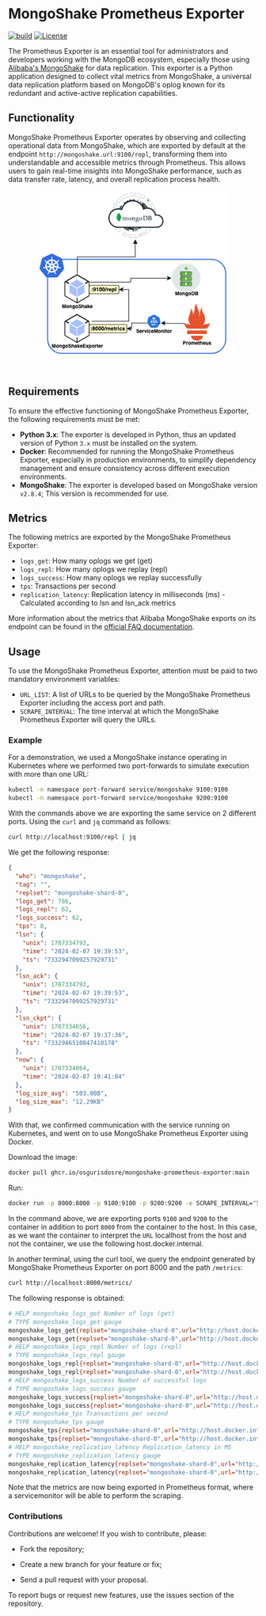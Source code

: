 # MongoShake Prometheus Exporter
[![build](https://github.com/osgurisdosre/mongoshake-prometheus-exporter/actions/workflows/mongoshake-prometheus-exporter.yml/badge.svg)](https://github.com/osgurisdosre/mongoshake-prometheus-exporter/actions/workflows/mongoshake-prometheus-exporter.yml)
[![License](https://img.shields.io/badge/License-Apache%202.0-blue.svg)](https://opensource.org/licenses/Apache-2.0)

The Prometheus Exporter is an essential tool for administrators and developers working with the MongoDB ecosystem, especially those using [Alibaba's MongoShake](https://github.com/alibaba/MongoShake) for data replication. This exporter is a Python application designed to collect vital metrics from MongoShake, a universal data replication platform based on MongoDB's oplog known for its redundant and active-active replication capabilities.

## Functionality

MongoShake Prometheus Exporter operates by observing and collecting operational data from MongoShake, which are exported by default at the endpoint `http://mongoshake.url:9100/repl`, transforming them into understandable and accessible metrics through Prometheus. This allows users to gain real-time insights into MongoShake performance, such as data transfer rate, latency, and overall replication process health.<br>
<p align="center">
  <img src="resources/dataflow.png" alt="dataflow">
</p><br>

## Requirements

To ensure the effective functioning of MongoShake Prometheus Exporter, the following requirements must be met:

- **Python 3.x**: The exporter is developed in Python, thus an updated version of Python `3.x` must be installed on the system.
- **Docker**: Recommended for running the MongoShake Prometheus Exporter, especially in production environments, to simplify dependency management and ensure consistency across different execution environments.
- **MongoShake**: The exporter is developed based on MongoShake version `v2.8.4`; This version is recommended for use.

## Metrics

The following metrics are exported by the MongoShake Prometheus Exporter:

- `logs_get`: How many oplogs we get (get)
- `logs_repl`: How many oplogs we replay (repl)
- `logs_success`: How many oplogs we replay successfully
- `tps`: Transactions per second
- `replication_latency`: Replication latency in milliseconds (ms) - Calculated according to lsn and lsn_ack metrics

More information about the metrics that Alibaba MongoShake exports on its endpoint can be found in the [official FAQ documentation](https://github.com/alibaba/MongoShake/wiki/FAQ#q-how-to-monitor-the-mongoshake).

## Usage

To use the MongoShake Prometheus Exporter, attention must be paid to two mandatory environment variables:

- `URL_LIST`: A list of URLs to be queried by the MongoShake Prometheus Exporter including the access port and path.
- `SCRAPE_INTERVAL`: The time interval at which the MongoShake Prometheus Exporter will query the URLs.

### Example

For a demonstration, we used a MongoShake instance operating in Kubernetes where we performed two port-forwards to simulate execution with more than one URL:

```bash
kubectl -n namespace port-forward service/mongoshake 9100:9100
kubectl -n namespace port-forward service/mongoshake 9200:9100
```

With the commands above we are exporting the same service on 2 different ports. Using the `curl` and `jq` command as follows:

```bash
curl http://localhost:9100/repl | jq
```

We get the following response:

```json
{
  "who": "mongoshake",
  "tag": "",
  "replset": "mongoshake-shard-0",
  "logs_get": 786,
  "logs_repl": 62,
  "logs_success": 62,
  "tps": 0,
  "lsn": {
    "unix": 1707334793,
    "time": "2024-02-07 19:39:53",
    "ts": "7332947099257929731"
  },
  "lsn_ack": {
    "unix": 1707334793,
    "time": "2024-02-07 19:39:53",
    "ts": "7332947099257929731"
  },
  "lsn_ckpt": {
    "unix": 1707334656,
    "time": "2024-02-07 19:37:36",
    "ts": "7332946510847410178"
  },
  "now": {
    "unix": 1707334864,
    "time": "2024-02-07 19:41:04"
  },
  "log_size_avg": "503.00B",
  "log_size_max": "12.29KB"
}

```
With that, we confirmed communication with the service running on Kubernetes, and went on to use MongoShake Prometheus Exporter using Docker.

Download the image:
```bash
docker pull ghcr.io/osgurisdosre/mongoshake-prometheus-exporter:main
```

Run:
```bash
docker run -p 8000:8000 -p 9100:9100 -p 9200:9200 -e SCRAPE_INTERVAL="5" -e URL_LIST="http://host.docker.internal:9100/repl,http://host.docker.internal:9200/repl" ghcr.io/osgurisdosre/mongoshake-prometheus-exporter:main
```

In the command above, we are exporting ports `9100` and `9200` to the container in addition to port `8000` from the container to the host. In this case, as we want the container to interpret the `URL` locallhost from the host and not the container, we use the following host.docker.internal.

In another terminal, using the curl tool, we query the endpoint generated by MongoShake Prometheus Exporter on port 8000 and the path `/metrics`:

```bash
curl http://localhost:8000/metrics/
```

The following response is obtained:
```bash
# HELP mongoshake_logs_get Number of logs (get)
# TYPE mongoshake_logs_get gauge
mongoshake_logs_get{replset="mongoshake-shard-0",url="http://host.docker.internal:9200/repl"} 1444.0
mongoshake_logs_get{replset="mongoshake-shard-0",url="http://host.docker.internal:9100/repl"} 1444.0
# HELP mongoshake_logs_repl Number of logs (repl)
# TYPE mongoshake_logs_repl gauge
mongoshake_logs_repl{replset="mongoshake-shard-0",url="http://host.docker.internal:9200/repl"} 82.0
mongoshake_logs_repl{replset="mongoshake-shard-0",url="http://host.docker.internal:9100/repl"} 82.0
# HELP mongoshake_logs_success Number of successful logs
# TYPE mongoshake_logs_success gauge
mongoshake_logs_success{replset="mongoshake-shard-0",url="http://host.docker.internal:9200/repl"} 82.0
mongoshake_logs_success{replset="mongoshake-shard-0",url="http://host.docker.internal:9100/repl"} 82.0
# HELP mongoshake_tps Transactions per second
# TYPE mongoshake_tps gauge
mongoshake_tps{replset="mongoshake-shard-0",url="http://host.docker.internal:9200/repl"} 0.0
mongoshake_tps{replset="mongoshake-shard-0",url="http://host.docker.internal:9100/repl"} 0.0
# HELP mongoshake_replication_latency Replication_latency in MS
# TYPE mongoshake_replication_latency gauge
mongoshake_replication_latency{replset="mongoshake-shard-0",url="http://host.docker.internal:9200/repl"} 0.0
mongoshake_replication_latency{replset="mongoshake-shard-0",url="http://host.docker.internal:9100/repl"} 0.0
```

Note that the metrics are now being exported in Prometheus format, where a servicemonitor will be able to perform the scraping.

### Contributions

Contributions are welcome! If you wish to contribute, please:
- Fork the repository;

- Create a new branch for your feature or fix;

- Send a pull request with your proposal.

To report bugs or request new features, use the issues section of the repository.